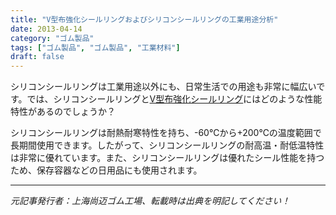 ```yaml
---
title: "V型布強化シールリングおよびシリコンシールリングの工業用途分析"
date: 2013-04-14
category: "ゴム製品"
tags: ["ゴム製品", "ゴム製品", "工業材料"]
draft: false
---
```


シリコンシールリングは工業用途以外にも、日常生活での用途も非常に幅広いです。では、シリコンシールリングと[V型布強化シールリング](http://www.smpolymer.com/)にはどのような性能特性があるのでしょうか？

シリコンシールリングは耐熱耐寒特性を持ち、-60℃から+200℃の温度範囲で長期間使用できます。したがって、シリコンシールリングの耐高温・耐低温特性は非常に優れています。また、シリコンシールリングは優れたシール性能を持つため、保存容器などの日用品にも使用されます。

---

*元記事発行者：上海尚迈ゴム工場、転載時は出典を明記してください！*